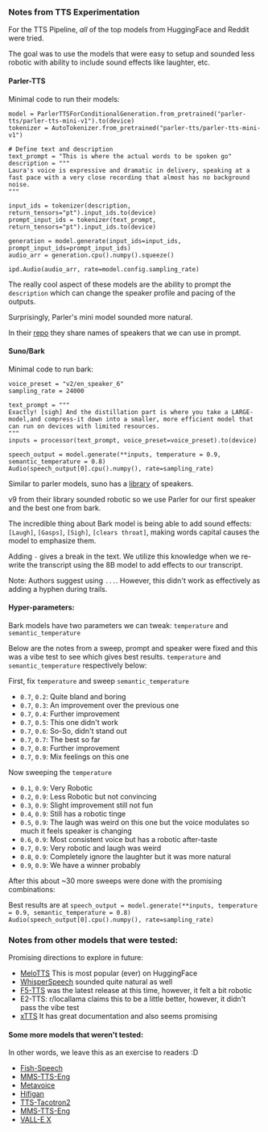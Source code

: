 ### Notes from TTS Experimentation

For the TTS Pipeline, *all* of the top models from HuggingFace and Reddit were tried. 

The goal was to use the models that were easy to setup and sounded less robotic with ability to include sound effects like laughter, etc.

#### Parler-TTS

Minimal code to run their models:

```
model = ParlerTTSForConditionalGeneration.from_pretrained("parler-tts/parler-tts-mini-v1").to(device)
tokenizer = AutoTokenizer.from_pretrained("parler-tts/parler-tts-mini-v1")

# Define text and description
text_prompt = "This is where the actual words to be spoken go"
description = """
Laura's voice is expressive and dramatic in delivery, speaking at a fast pace with a very close recording that almost has no background noise.
"""

input_ids = tokenizer(description, return_tensors="pt").input_ids.to(device)
prompt_input_ids = tokenizer(text_prompt, return_tensors="pt").input_ids.to(device)

generation = model.generate(input_ids=input_ids, prompt_input_ids=prompt_input_ids)
audio_arr = generation.cpu().numpy().squeeze()

ipd.Audio(audio_arr, rate=model.config.sampling_rate)
```

The really cool aspect of these models are the ability to prompt the `description` which can change the speaker profile and pacing of the outputs.

Surprisingly, Parler's mini model sounded more natural.

In their [repo](https://github.com/huggingface/parler-tts/blob/main/INFERENCE.md#speaker-consistency) they share names of speakers that we can use in prompt.

#### Suno/Bark

Minimal code to run bark:

```
voice_preset = "v2/en_speaker_6"
sampling_rate = 24000

text_prompt = """
Exactly! [sigh] And the distillation part is where you take a LARGE-model,and compress-it down into a smaller, more efficient model that can run on devices with limited resources.
"""
inputs = processor(text_prompt, voice_preset=voice_preset).to(device)

speech_output = model.generate(**inputs, temperature = 0.9, semantic_temperature = 0.8)
Audio(speech_output[0].cpu().numpy(), rate=sampling_rate)
```

Similar to parler models, suno has a [library](https://suno-ai.notion.site/8b8e8749ed514b0cbf3f699013548683?v=bc67cff786b04b50b3ceb756fd05f68c) of speakers.

v9 from their library sounded robotic so we use Parler for our first speaker and the best one from bark.

The incredible thing about Bark model is being able to add sound effects: `[Laugh]`, `[Gasps]`, `[Sigh]`, `[clears throat]`, making words capital causes the model to emphasize them. 

Adding `-` gives a break in the text. We utilize this knowledge when we re-write the transcript using the 8B model to add effects to our transcript.

Note: Authors suggest using `...`. However, this didn't work as effectively as adding a hyphen during trails.

#### Hyper-parameters: 

Bark models have two parameters we can tweak: `temperature` and `semantic_temperature`

Below are the notes from a sweep, prompt and speaker were fixed and this was a vibe test to see which gives best results. `temperature` and `semantic_temperature` respectively below:

First, fix `temperature` and sweep `semantic_temperature`
- `0.7`, `0.2`: Quite bland and boring
- `0.7`, `0.3`: An improvement over the previous one
- `0.7`, `0.4`: Further improvement 
- `0.7`, `0.5`: This one didn't work
- `0.7`, `0.6`: So-So, didn't stand out
- `0.7`, `0.7`: The best so far
- `0.7`, `0.8`: Further improvement 
- `0.7`, `0.9`: Mix feelings on this one

Now sweeping the `temperature`
- `0.1`, `0.9`: Very Robotic
- `0.2`, `0.9`: Less Robotic but not convincing
- `0.3`, `0.9`: Slight improvement still not fun
- `0.4`, `0.9`: Still has a robotic tinge
- `0.5`, `0.9`: The laugh was weird on this one but the voice modulates so much it feels speaker is changing
- `0.6`, `0.9`: Most consistent voice but has a robotic after-taste
- `0.7`, `0.9`: Very robotic and laugh was weird
- `0.8`, `0.9`: Completely ignore the laughter but it was more natural
- `0.9`, `0.9`: We have a winner probably

After this about ~30 more sweeps were done with the promising combinations:

Best results are at ```speech_output = model.generate(**inputs, temperature = 0.9, semantic_temperature = 0.8)
Audio(speech_output[0].cpu().numpy(), rate=sampling_rate)```


### Notes from other models that were tested:

Promising directions to explore in future:

- [MeloTTS](https://huggingface.co/myshell-ai/MeloTTS-English) This is most popular (ever) on HuggingFace
- [WhisperSpeech](https://huggingface.co/WhisperSpeech/WhisperSpeech) sounded quite natural as well
- [F5-TTS](https://github.com/SWivid/F5-TTS) was the latest release at this time, however, it felt a bit robotic
- E2-TTS: r/locallama claims this to be a little better, however, it didn't pass the vibe test
- [xTTS](https://coqui.ai/blog/tts/open_xtts) It has great documentation and also seems promising

#### Some more models that weren't tested:

In other words, we leave this as an exercise to readers :D

- [Fish-Speech](https://huggingface.co/fishaudio/fish-speech-1.4)
- [MMS-TTS-Eng](https://huggingface.co/facebook/mms-tts-eng)
- [Metavoice](https://huggingface.co/metavoiceio/metavoice-1B-v0.1)
- [Hifigan](https://huggingface.co/nvidia/tts_hifigan)
- [TTS-Tacotron2](https://huggingface.co/speechbrain/tts-tacotron2-ljspeech) 
- [MMS-TTS-Eng](https://huggingface.co/facebook/mms-tts-eng)
- [VALL-E X](https://github.com/Plachtaa/VALL-E-X)
